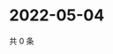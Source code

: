# 2022-05-04

共 0 条

<!-- BEGIN WEIBO -->
<!-- 最后更新时间 Wed May 04 2022 22:20:35 GMT+0800 (China Standard Time) -->

<!-- END WEIBO -->
